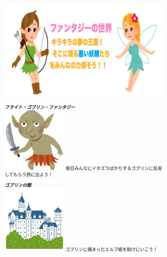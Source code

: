 <img src="fun.png" width="800" height="300"/>

***フライト・ゴブリン・ファンタジー***<br>
<img src="gob.png" width="190" height="190"/>
毎日みんなにイタズラばかりするゴブリンに反省してもらう旅に出よう！<br>

***ゴブリンの館***<br>
<img src="land.png" width="190" height="200"/>
ゴブリンに捕まったエルフ姫を助けにいこう！<br>
